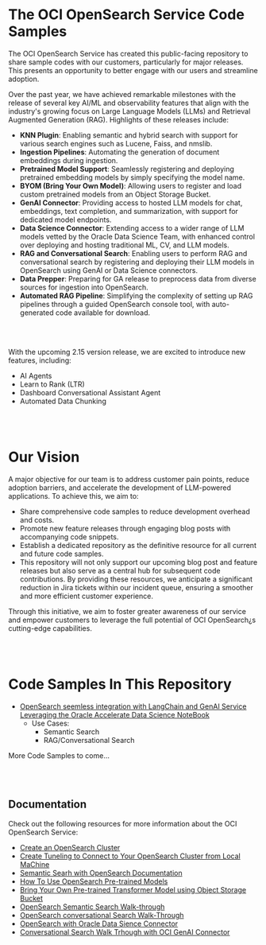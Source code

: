 # The OCI OpenSearch Service Code Samples

The OCI OpenSearch Service  has created this  public-facing repository to share sample codes with our customers, particularly for major releases. This presents an opportunity to better engage with our users and streamline adoption.

Over the past year, we have achieved remarkable milestones with the release of several key AI/ML and observability features that align with the industry's growing focus on Large Language Models (LLMs) and Retrieval Augmented Generation (RAG). Highlights of these releases include:

* **KNN Plugin**: Enabling semantic and hybrid search with support for various search engines such as Lucene, Faiss, and nmslib.
* **Ingestion Pipelines**: Automating the generation of document embeddings during ingestion.
* **Pretrained Model Support**: Seamlessly registering and deploying pretrained embedding models by simply specifying the model name.
* **BYOM (Bring Your Own Model)**: Allowing users to register and load custom pretrained models from an Object Storage Bucket.
* **GenAI Connector**: Providing access to hosted LLM models for chat, embeddings, text completion, and summarization, with support for dedicated model endpoints.
* **Data Science Connector**: Extending access to a wider range of LLM models vetted by the Oracle Data Science Team, with enhanced control over deploying and hosting traditional ML, CV, and LLM models.
* **RAG and Conversational Search**: Enabling users to perform RAG and conversational search by registering and deploying their LLM models in OpenSearch using GenAI or Data Science connectors.
* **Data Prepper**: Preparing for GA release to preprocess data from diverse sources for ingestion into OpenSearch.
* **Automated RAG Pipeline**: Simplifying the complexity of setting up RAG pipelines through a guided OpenSearch console tool, with auto-generated code available for download. 

<br><br>

With the upcoming 2.15 version release, we are excited to introduce new features, including:

* AI Agents
* Learn to Rank (LTR)
* Dashboard Conversational Assistant Agent
* Automated Data Chunking

<br><br>
# Our Vision
A major objective for our team is to address customer pain points, reduce adoption barriers, and accelerate the development of LLM-powered applications. To achieve this, we aim to:

* Share comprehensive code samples to reduce development overhead and costs.
* Promote new feature releases through engaging blog posts with accompanying code snippets.
* Establish a dedicated repository as the definitive resource for all current and future code samples.
* This repository will not only support our upcoming blog post and feature releases but also serve as a central hub for subsequent code contributions. By providing these resources, we anticipate a significant reduction in Jira tickets within our incident queue, ensuring a smoother and more efficient customer experience.

Through this initiative, we aim to foster greater awareness of our service and empower customers to leverage the full potential of OCI OpenSearch¿s cutting-edge capabilities.

<br><br>

# Code Samples In This Repository
- [OpenSearch seemless integration with LangChain and GenAI Service Leveraging the Oracle Accelerate Data Science NoteBook](./opensearch-integration-with-langchain)
    * Use Cases:
        * Semantic Search 
        * RAG/Conversational Search 


 More Code Samples to come...

<br><br>

## Documentation

Check out the following resources for more information about the OCI OpenSearch Service:

* [Create an OpenSearch Cluster](https://docs.oracle.com/en/learn/oci-opensearch/index.html#introduction)
* [Create Tuneling to Connect to Your OpenSearch Cluster from Local MaChine](https://docs.oracle.com/en/learn/oci-opensearch/index.html#option-2-from-your-local-machine-through-port-forwarding)
* [Semantic Searh with OpenSearch Documentation](https://docs.oracle.com/en-us/iaas/Content/search-opensearch/Concepts/semanticsearch.htm)
* [How To Use OpenSearch Pre-trained Models](https://docs.oracle.com/en-us/iaas/Content/search-opensearch/Tasks/opensearchpretrainedmodelwalkthrough.htm)
* [Bring Your Own Pre-trained Transformer Model using Object Storage Bucket](https://docs.oracle.com/en-us/iaas/Content/search-opensearch/Concepts/opensearchbyom.htm)
* [OpenSearch Semantic Search Walk-through](https://docs.oracle.com/en-us/iaas/Content/search-opensearch/Tasks/semanticsearchwalkthrough.htm)
* [OpenSearch conversational Search Walk-Through](https://docs.oracle.com/en-us/iaas/Content/search-opensearch/Concepts/ocigenaiconnector.htm)
* [OpenSearch with Oracle Data Sience Connector](https://docs.oracle.com/en-us/iaas/Content/search-opensearch/Concepts/datascienceconnector.htm)
* [Conversational Search Walk Trhough with OCI GenAI Connector](https://docs.oracle.com/en-us/iaas/Content/search-opensearch/Concepts/conversationalsearchwalkthrough.htm)

